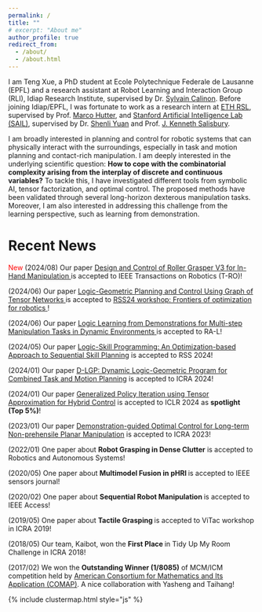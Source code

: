 ```yaml
---
permalink: /
title: ""
# excerpt: "About me"
author_profile: true
redirect_from:
  - /about/
  - /about.html
---
```

I am Teng Xue, a PhD student at Ecole Polytechnique Federale de Lausanne (EPFL) and a research assistant at Robot Learning and Interaction Group (RLI), Idiap Research Institute, supervised by Dr. [Sylvain Calinon](https://calinon.ch/). Before joining Idiap/EPFL, I was fortunate to work as a research intern at [ETH RSL](https://rsl.ethz.ch/), supervised by Prof. [Marco Hutter](https://rsl.ethz.ch/the-lab/people/person-detail.MTIxOTEx.TGlzdC8yNDQxLC0xNDI1MTk1NzM1.html), and [Stanford Artificial Intelligence Lab (SAIL)](https://ai.stanford.edu/), supervised by Dr. [Shenli Yuan](https://yuanshenli.com/) and Prof. [J. Kenneth Salisbury](https://sr.stanford.edu/?page_id=1217).

<!-- I am broadly interested in planning and control for robotic systems that can physically interact with the surroundings, especially long-horizon contact-rich manipulation, by leveraging the tools in optimization and machine learning. -->

I am broadly interested in planning and control for robotic systems that can physically interact with the surroundings, especially in task and motion planning and contact-rich manipulation. I am deeply interested in the underlying scientific question: **How to cope with the combinatorial complexity arising from the interplay of discrete and continuous variables?** To tackle this, I have investigated different tools from symbolic AI, tensor factorization, and optimal control. The proposed methods have been validated through several long-horizon dexterous manipulation tasks. Moreover, I am also interested in addressing this challenge from the learning perspective, such as learning from demonstration.


Recent News
======

<p> <font color=red>New</font> (2024/08) Our paper <a href="https://yuanshenli.com/roller_grasper_v3.html"> Design and Control of Roller Grasper V3 for In-Hand Manipulation </a> is accepted to IEEE Transactions on Robotics (T-RO)!

<p>(2024/06) Our paper <a href="https://drive.google.com/file/d/1N1DuU_Uf90E8XT502-fALMR4Fo3oAPSI/view"> Logic-Geometric Planning and Control
Using Graph of Tensor Networks </a> is accepted to <a href="https://sites.google.com/robotics.utias.utoronto.ca/frontiers-optimization-rss24/home"> RSS24 workshop: Frontiers of optimization for robotics </a> !

<p>(2024/06) Our paper <a href="https://arxiv.org/abs/2404.16138"> Logic Learning from Demonstrations for Multi-step Manipulation Tasks in Dynamic Environments </a> is accepted to RA-L!

<p>(2024/05) Our paper <a href="https://arxiv.org/abs/2405.04082"> Logic-Skill Programming: An Optimization-based Approach to Sequential Skill Planning</a> is accepted to RSS 2024!

<p>(2024/01) Our paper <a href="https://arxiv.org/pdf/2312.02731.pdf"> D-LGP: Dynamic Logic-Geometric Program for Combined Task and Motion Planning</a> is accepted to ICRA 2024!

<p>(2024/01) Our paper <a href="https://openreview.net/forum?id=csukJcpYDe&referrer=%5Bthe%20profile%20of%20Suhan%20Shetty%5D(%2Fprofile%3Fid%3D~Suhan_Shetty1)"> Generalized Policy Iteration using Tensor Approximation for Hybrid Control</a> is accepted to ICLR 2024 as <strong>spotlight (Top 5%)</strong>!

<p>(2023/01) Our paper <a href="https://ieeexplore.ieee.org/abstract/document/10161496"> Demonstration-guided Optimal Control for Long-term Non-prehensile Planar Manipulation</a> is accepted to ICRA 2023!

<!-- <p>(2023/05) One abstract paper about <strong>Contract-rich Manipulation</strong> is accepted to <a href="https://sites.google.com/view/icra2023embracingcontacts/home?authuser=0"> Embracing contacts. Making robots physically interact with our world</a> workshop held in ICRA 2023!</p>

<p>(2023/05) One abstract paper about <strong>Optimal Control with Human Help</strong> is accepted to <a href="https://life-long-learning-with-human-help-l3h2.github.io/"> Life-Long Learning wiht Human Help (L3H2)</a> workshop held in ICRA 2023!</p>  -->


<p>(2022/01) One paper about <strong> Robot Grasping in Dense Clutter</strong> is accepted to Robotics and Autonomous Systems!</p>

<p>(2020/05) One paper about <strong> Multimodel Fusion in pHRI </strong> is accepted to IEEE sensors journal!</p>

<p>(2020/02) One paper about <strong> Sequential Robot Manipulation </strong> is accepted to IEEE Access!</p>

<p>(2019/05) One paper about <strong> Tactile Grasping </strong> is accepted to ViTac workshop in ICRA 2019!</p>

<p>(2018/05) Our team, Kaibot, won the <strong> First Place </strong> in Tidy Up My Room Challenge in ICRA 2018! </p>

<p>(2017/02) We won the <strong> Outstanding Winner (1/8085)</strong> of MCM/ICM competition held by <a href="https://www.comap.com/contests/mcm-icm"> American Consortium for Mathematics and Its Application (COMAP)</a>. A nice collaboration with Yasheng and Taihang!  </p>

{% include clustermap.html style="js" %} 



<!-- <h2> News </h2>

<p> <strong> 2021/02 </strong> <br>
New dataset for object detection in agriculture. Title: Lincolnbeet. <a href="https://github.com/LAR/lincolnbeet_dataset"> [DATASET PAGE] </a> </p>

<p> <strong> 2021/09 </strong> <br>
New paper updated to arXiv and submitted to ICRA 2022. Towards practical object detection for weed spraying in precision agriculture. <a href="https://arxiv.org/abs/2109.11048"> [PDF] </a> </p>

<p> <strong> 2021/09 </strong> <br>
New dataset for anomaly detection. Title: Riseholme 2021. <a href="https://github.com/ctyeong/Riseholme-2021"> [DATASET PAGE] </a> </p>

<p> <strong> 2021/09 </strong> <br>
New paper updated to arXiv and submitted to ICRA 2022. Self-supervised Representation Learning for Reliable Robotic Monitoring of Fruit Anomalies. <a href="https://arxiv.org/abs/2109.10135"> [PDF] </a> <a href="https://github.com/ctyeong/Riseholme-2021"> [CODE] </a> </p>

<p> <strong> 2021/05 </strong> <br>
Paper accepted at UK-RAS 2022 "Robotics at Home". Title: The need for speed: How 5G communication can support AI in the field. <a href="https://www.researchgate.net/profile/Adrian-Salazar-Gomez/publication/352357727_The_need_for_speed_How_5G_communication_can_support_AI_in_the_field/links/60c506a64585157774d22d77/The-need-for-speed-How-5G-communication-can-support-AI-in-the-field.pdf"> [PDF] </a> </p>

<p> <strong> 2021/02 </strong> <br>
Paper accepted at Journal: IEEE Robotics and Automation Letters (RA-L). Title: Deep  Regression  versus  Detection  for  Counting  in  Robotic  Phenotyping. <a href="https://ieeexplore.ieee.org/document/9364677"> [PDF] </a> <a href="https://github.com/adrianxsalazar/Deep_Regression_vs_Detection_for_Counting_in_Robotic_Phenotyping"> [CODE] </a> </p>

<p> <strong> 2020/09 </strong> <br>
I will attend to the  <a href="http://gpss.cc/gpss20/"> University of Sheffield summer school in Gaussian Processes and Uncertainty Quantification </a> </p>

<p> <strong> 2020/08 </strong> <br>
I am excited to announce that I will attend to the  <a href="https://www.oxfordml.school/"> University of Oxford summer school in machine learning </a> </p>

<p> <strong> 2020/07 </strong> <br>
Gave a workshop on Anomaly detection in Computer Vision at the <a href="https://sfperception2020.blogs.lincoln.ac.uk/"> University of Lincoln </a>  </p>

<p> <strong> 2020/03 </strong> <br>
Started as a Research assistant in Machine learning and robotic perception at the University of Lincoln </p>

<p> <strong> 2020/01 </strong> <br>
Started as a Teaching assistant at King's College London </p>

</div>
 -->